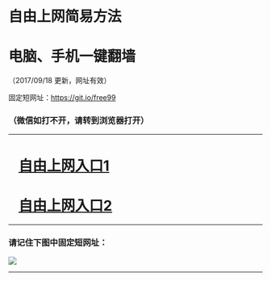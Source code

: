 ﻿# 自由上网简易方法

# 电脑、手机一键翻墙

（2017/09/18 更新，网址有效）

固定短网址：https://git.io/free99

### （微信如打不开，请转到浏览器打开）


***





# &nbsp;&nbsp; <a href="http://ft50311985.fwq-tz1005.info/fwqtz01.html?t=09180017099 " target="_blank">自由上网入口1</a>
# &nbsp;&nbsp; <a href="http://ft1078130481.fwq-tz1006.info/fwqtz02.html?t=091800114920 " target="_blank">自由上网入口2</a>
***

### 请记住下图中固定短网址：

<img src="https://s3-us-west-2.amazonaws.com/fwq-1001/yjfq-20170905okok.png" /> 


***


